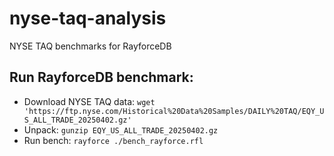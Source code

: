 # nyse-taq-analysis
NYSE TAQ benchmarks for RayforceDB

## Run RayforceDB benchmark:
 - Download NYSE TAQ data: ```wget 'https://ftp.nyse.com/Historical%20Data%20Samples/DAILY%20TAQ/EQY_US_ALL_TRADE_20250402.gz'```
 - Unpack: ```gunzip EQY_US_ALL_TRADE_20250402.gz```
 - Run bench: ```rayforce ./bench_rayforce.rfl```
